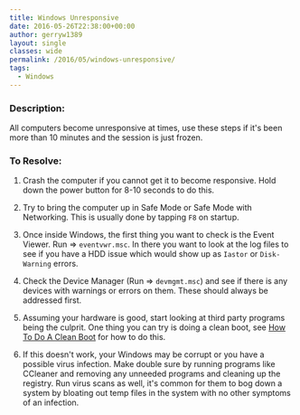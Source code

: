```yaml
---
title: Windows Unresponsive
date: 2016-05-26T22:38:00+00:00
author: gerryw1389
layout: single
classes: wide
permalink: /2016/05/windows-unresponsive/
tags:
  - Windows
---
```

<!--more-->

### Description:

All computers become unresponsive at times, use these steps if it's been more than 10 minutes and the session is just frozen.


### To Resolve:

1. Crash the computer if you cannot get it to become responsive. Hold down the power button for 8-10 seconds to do this.

1. Try to bring the computer up in Safe Mode or Safe Mode with Networking. This is usually done by tapping `F8` on startup.

1. Once inside Windows, the first thing you want to check is the Event Viewer. Run => `eventvwr.msc`. In there you want to look at the log files to see if you have a HDD issue which would show up as `Iastor` or `Disk- Warning` errors.

1. Check the Device Manager (Run => `devmgmt.msc`) and see if there is any devices with warnings or errors on them. These should always be addressed first.

2. Assuming your hardware is good, start looking at third party programs being the culprit. One thing you can try is doing a clean boot, see [How To Do A Clean Boot](https://automationadmin.com/2016/05/how-to-do-a-clean-boot/) for how to do this.

3. If this doesn't work, your Windows may be corrupt or you have a possible virus infection. Make double sure by running programs like CCleaner and removing any unneeded programs and cleaning up the registry. Run virus scans as well, it's common for them to bog down a system by bloating out temp files in the system with no other symptoms of an infection.